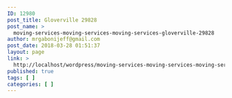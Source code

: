```yaml
---
ID: 12980
post_title: Gloverville 29828
post_name: >
  moving-services-moving-services-moving-services-gloverville-29828
author: mrgabonijeff@gmail.com
post_date: 2018-03-28 01:51:37
layout: page
link: >
  http://localhost/wordpress/moving-services-moving-services-moving-services-gloverville-29828/
published: true
tags: [ ]
categories: [ ]
---
```

